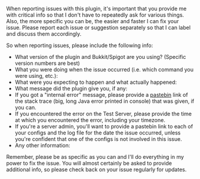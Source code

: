 When reporting issues with this plugin, it's important that you provide me with critical info so that I don't have to repeatedly ask for various things. Also, the more specific you can be, the easier and faster I can fix your issue.
Please report each issue or suggestion separately so that I can label and discuss them accordingly.

So when reporting issues, please include the following info:
* What version of the plugin and Bukkit/Spigot are you using? (Specific version numbers are best)
* What you were doing when the issue occurred (i.e. which command you were using, etc.):
* What were you expecting to happen and what actually happened:
* What message did the plugin give you, if any: 
* If you got a "internal error" message, please provide a [pastebin](http://pastebin.com) link of the stack trace (big, long Java error printed in console) that was given, if you can.
* If you encountered the error on the Test Server, please provide the time at which you encountered the error, including your timezone.
* If you're a server admin, you'll want to provide a pastebin link to each of your configs and the log file for the date the issue occurred, unless you're confident that one of the configs is not involved in this issue.
* Any other information:

Remember, please be as specific as you can and I'll do everything in my power to fix the issue. You will almost certainly be asked to provide additional info, so please check back on your issue regularly for updates.
